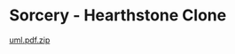 # Sorcery - Hearthstone Clone
[uml.pdf.zip](https://github.com/danalzhang/Hearthstone-Clone/files/15046773/uml.pdf.zip)
